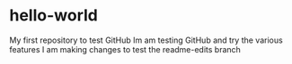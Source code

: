 # hello-world
My first repository to test GitHub
Im am testing GitHub and try the various features
I am making changes to test the readme-edits branch
